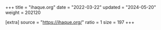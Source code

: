 +++
title = "ihaque.org"
date = "2022-03-22"
updated = "2024-05-20"
weight = 202120

[extra]
source = "https://ihaque.org/"
ratio = 1
size = 197
+++

